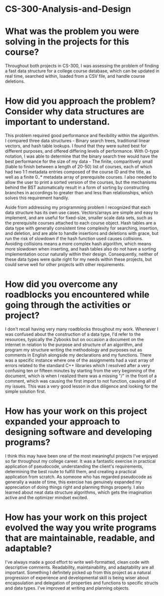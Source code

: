 # CS-300-Analysis-and-Design


#    What was the problem you were solving in the projects for this course?
Throughout both projects in CS-300, I was assessing the problem of finding a fast data structure for a college course database, which can be updated in real time, searched within, loaded from a CSV file, and handle course deletions.

#    How did you approach the problem? Consider why data structures are important to understand.
This problem required good performance and flexibility within the algorithm. I compared three data structures - Binary search trees, traditional linear vectors, and hash table lookups. I found that they were suited best for different purposes, and offered differing levels of performance. With O-type notation, I was able to determine that the binary search tree would have the best performance for the size of my data - The finite, comparitively small (liable to finish between a length of 20-50) list of courses, each of which had two 1:1 metadata entries composed of the course ID and the title, as well as a finite 0..* metadata array of prerequisite courses. I also needed to allow the user to print a sorted version of the courses, but the mechanisms behind the BST automatically result in a form of sorting by constructing branches in accordings to greater than and less than relationships, which solves this requirement handily. 

Aside from addressing my programming problem I recognized that each data structure has its own use cases. Vectors/arrays are simple and easy to implement, and are useful for fixed-size, smaller scale data sets, such as the prerequisite courses attached to each course object. Hash tables are a data type with generally consistent time complexity for searching, insertion, and deletion, and are able to handle insertions and deletions with grace, but run the risk of slowdown if the hash function used causes collisions. Avoiding collisions means a more complex hash algorithm, which means more slowdown when inserting, and hash tables also do not have a sorting implementation occur naturally within their design. Consequently, neither of these data types were quite right for my needs within these projects, but could serve well for other projects with other requirements. 

#    How did you overcome any roadblocks you encountered while going through the activities or project?
I don't recall having very many roadblocks throughout my work. Whenever I was confused about the construction of a data type, I'd refer to the resources, typically the Zybooks but on occasion a document on the internet in relation to the purpose and structure of an algorithm, and program my structure writing the methodology and purposes out as comments in English alongside my declarations and my functions. There was a specific instance where one of the assignments had a vast array of errors related to the standard C++ libraries which I resolved after a very confusing ten or fifteen minutes by starting from the very beginning of the document, which is when I realized there was a missing "/" in the front of a comment, which was causing the first import to not function, causing all of my issues. This was a very good lesson in due diligence and looking for the simple solution first.

#    How has your work on this project expanded your approach to designing software and developing programs?
I think this may have been one of the most meaningful projects I've enjoyed so far throughout my college career. It was a fantastic exercise in practical application of pseudocode, understanding the client's requirements, determining the best route to fulfill them, and creating a practical application from scratch. As someone who has regarded pseudocode as generally a waste of time, this exercise has genuinely expanded my appreciation of doing things right and planning things properly. I also learned about neat data structure algorithms, which gets the imagination active and the optimizer mindset excited.

#    How has your work on this project evolved the way you write programs that are maintainable, readable, and adaptable?
I've always made a good effort to write well-formatted, clean code with descriptive comments. Readability, maintainability, and adaptability are all important. Something I definitely picked up from this project as a natural progression of experience and developmental skill is being wiser about encapsulation and delegation of properties and functions to specific structs and data types. I've improved at writing and planning objects. 
